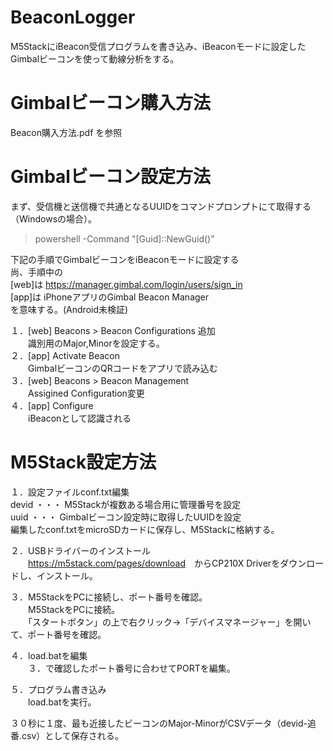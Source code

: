 # BeaconLogger

M5StackにiBeacon受信プログラムを書き込み、iBeaconモードに設定したGimbalビーコンを使って動線分析をする。  

# Gimbalビーコン購入方法

Beacon購入方法.pdf を参照  

# Gimbalビーコン設定方法

まず、受信機と送信機で共通となるUUIDをコマンドプロンプトにて取得する（Windowsの場合）。  
> powershell -Command "[Guid]::NewGuid()"  

下記の手順でGimbalビーコンをiBeaconモードに設定する  
尚、手順中の  
[web]は <https://manager.gimbal.com/login/users/sign_in>  
[app]は iPhoneアプリのGimbal Beacon Manager  
を意味する。(Android未検証)  

１．[web] Beacons > Beacon Configurations 追加  
　　識別用のMajor,Minorを設定する。  
２．[app] Activate Beacon  
　　GimbalビーコンのQRコードをアプリで読み込む  
３．[web] Beacons > Beacon Management  
　　Assigined Configuration変更  
４．[app] Configure  
　　iBeaconとして認識される  

# M5Stack設定方法

１．設定ファイルconf.txt編集  
    devid ・・・ M5Stackが複数ある場合用に管理番号を設定  
    uuid ・・・ Gimbalビーコン設定時に取得したUUIDを設定  
    編集したconf.txtをmicroSDカードに保存し、M5Stackに格納する。  
   
２．USBドライバーのインストール  
　　<https://m5stack.com/pages/download>　からCP210X Driverをダウンロードし、インストール。  

３．M5StackをPCに接続し、ポート番号を確認。  
　　M5StackをPCに接続。  
　　「スタートボタン」の上で右クリック→「デバイスマネージャー」を開いて、ポート番号を確認。  

４．load.batを編集  
　　３．で確認したポート番号に合わせてPORTを編集。  

５．プログラム書き込み  
　　load.batを実行。  
 
 ３０秒に１度、最も近接したビーコンのMajor-MinorがCSVデータ（devid-追番.csv）として保存される。  
 
